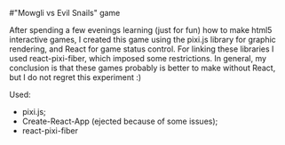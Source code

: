 #"Mowgli vs Evil Snails" game

After spending a few evenings learning (just for fun) how to make html5 interactive games, I created this game using the pixi.js library for graphic rendering, and React for game status control. For linking these libraries I used react-pixi-fiber, which imposed some restrictions.  In general, my conclusion is that these games probably is better to make without React, but I do not regret this experiment :)

Used:
* pixi.js;
* Create-React-App (ejected because of some issues);
* react-pixi-fiber




